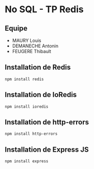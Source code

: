 # No SQL - TP Redis

## Equipe

- MAURY Louis
- DEMANECHE Antonin
- FEUGERE Thibault

## Installation de Redis

`npm install redis`

## Installation de IoRedis

`npm install ioredis`

## Installation de http-errors

`npm install http-errors`

## Installation de Express JS

`npm install express`